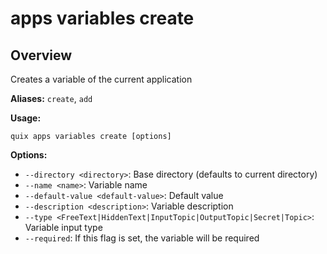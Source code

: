 # apps variables create

## Overview

Creates a variable of the current application

**Aliases:** `create`, `add`

**Usage:**

```
quix apps variables create [options]
```

**Options:**

- `--directory <directory>`: Base directory (defaults to current directory)
- `--name <name>`: Variable name
- `--default-value <default-value>`: Default value
- `--description <description>`: Variable description
- `--type <FreeText|HiddenText|InputTopic|OutputTopic|Secret|Topic>`: Variable input type
- `--required`: If this flag is set, the variable will be required

